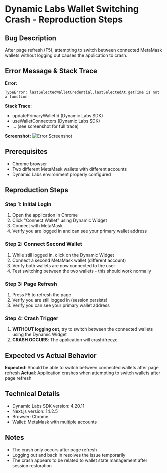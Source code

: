 # Dynamic Labs Wallet Switching Crash - Reproduction Steps

## Bug Description

After page refresh (F5), attempting to switch between connected MetaMask wallets without logging out causes the application to crash.

## Error Message & Stack Trace

**Error:**

```
TypeError: lastSelectedWalletCredential.lastSelectedAt.getTime is not a function
```

**Stack Trace:**

- updatePrimaryWalletId (Dynamic Labs SDK)
- useWalletConnectors (Dynamic Labs SDK)
- ... (see screenshot for full trace)

**Screenshot:**
![Error Screenshot](https://i.imgur.com/vPnuOdp.png)

## Prerequisites

- Chrome browser
- Two different MetaMask wallets with different accounts
- Dynamic Labs environment properly configured

## Reproduction Steps

### Step 1: Initial Login

1. Open the application in Chrome
2. Click "Connect Wallet" using Dynamic Widget
3. Connect with MetaMask
4. Verify you are logged in and can see your primary wallet address

### Step 2: Connect Second Wallet

1. While still logged in, click on the Dynamic Widget
2. Connect a second MetaMask wallet (different account)
3. Verify both wallets are now connected to the user
4. Test switching between the two wallets - this should work normally

### Step 3: Page Refresh

1. Press F5 to refresh the page
2. Verify you are still logged in (session persists)
3. Verify you can see your primary wallet address

### Step 4: Crash Trigger

1. **WITHOUT logging out**, try to switch between the connected wallets using the Dynamic Widget
2. **CRASH OCCURS**: The application will crash/freeze

## Expected vs Actual Behavior

**Expected**: Should be able to switch between connected wallets after page refresh
**Actual**: Application crashes when attempting to switch wallets after page refresh

## Technical Details

- Dynamic Labs SDK version: 4.20.11
- Next.js version: 14.2.5
- Browser: Chrome
- Wallet: MetaMask with multiple accounts

## Notes

- The crash only occurs after page refresh
- Logging out and back in resolves the issue temporarily
- The crash appears to be related to wallet state management after session restoration
